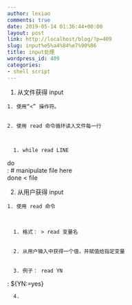 ```yaml
---
author: lexiao
comments: true
date: 2019-05-14 01:36:44+00:00
layout: post
link: http://localhost/blog/?p=409
slug: input%e5%a4%84%e7%90%86
title: input处理
wordpress_id: 409
categories:
- shell script
---
```




  1. 从文件获得 input



    1. 使用“<” 操作符。


    2. 使用 read 命令循环读入文件每一行



      1. while read LINE  
do  
: # manipulate file here  
done < file


  2. 从用户获得 input



    1. 使用 read 命令



      1. 格式： > read 变量名


      2. 从用户输入中获得一个值，并赋值给指定变量


      3. 例子： read YN  
: ${YN:=yes}


      4. 
